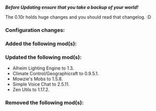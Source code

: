 ***Before Updating ensure that you take a backup of your world!***

The 0.10r holds huge changes and you should read that changelog. :D

### **__Configuration changes:__**


### **__Added the following mod(s):__**


### **__Updated the following mod(s):__**
* Alheim Lighting Engine to 1.3.
* Climate Control/Geographicraft to 0.9.5.1.
* Mowzie's Mobs to 1.5.8.
* Simple Voice Chat to 2.5.11.
* Zen Utils to 1.17.2.

### **__Removed the following mod(s):__**
